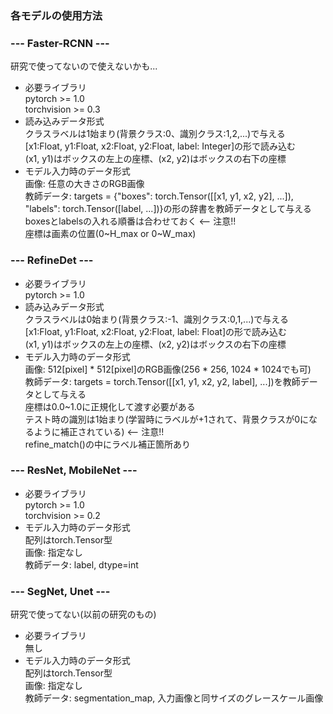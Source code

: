 ### 各モデルの使用方法  
### --- Faster-RCNN ---  
研究で使ってないので使えないかも...  
- 必要ライブラリ  
pytorch >= 1.0  
torchvision >= 0.3  
- 読み込みデータ形式  
クラスラベルは1始まり(背景クラス:0、識別クラス:1,2,...)で与える  
[x1:Float, y1:Float, x2:Float, y2:Float, label: Integer]の形で読み込む  
(x1, y1)はボックスの左上の座標、(x2, y2)はボックスの右下の座標  
- モデル入力時のデータ形式  
画像: 任意の大きさのRGB画像  
教師データ: targets = {"boxes": torch.Tensor([[x1, y1, x2, y2], ...]), "labels": torch.Tensor([label, ...])}の形の辞書を教師データとして与える  
boxesとlabelsの入れる順番は合わせておく <-- 注意!!  
座標は画素の位置(0\~H_max or 0\~W_max)  

### --- RefineDet ---  
- 必要ライブラリ  
pytorch >= 1.0  
- 読み込みデータ形式  
クラスラベルは0始まり(背景クラス:-1、識別クラス:0,1,...)で与える  
[x1:Float, y1:Float, x2:Float, y2:Float, label: Float]の形で読み込む  
(x1, y1)はボックスの左上の座標、(x2, y2)はボックスの右下の座標  
- モデル入力時のデータ形式  
画像: 512[pixel] * 512[pixel]のRGB画像(256 * 256, 1024 * 1024でも可)  
教師データ: targets = torch.Tensor([[x1, y1, x2, y2, label], ...])を教師データとして与える  
座標は0.0~1.0に正規化して渡す必要がある  
テスト時の識別は1始まり(学習時にラベルが+1されて、背景クラスが0になるように補正されている) <-- 注意!!  
refine_match()の中にラベル補正箇所あり  

### --- ResNet, MobileNet ---  
- 必要ライブラリ  
pytorch >= 1.0  
torchvision >= 0.2  
- モデル入力時のデータ形式  
配列はtorch.Tensor型  
画像: 指定なし  
教師データ: label, dtype=int  

### --- SegNet, Unet ---  
研究で使ってない(以前の研究のもの)  
- 必要ライブラリ  
無し  
- モデル入力時のデータ形式  
配列はtorch.Tensor型  
画像: 指定なし  
教師データ: segmentation_map, 入力画像と同サイズのグレースケール画像  